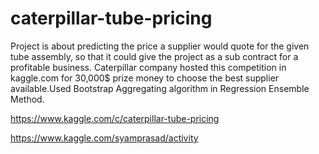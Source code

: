 # caterpillar-tube-pricing
Project is about predicting the price a supplier would quote for the given tube assembly, so that it could give the project as a sub contract for a profitable business. Caterpillar company hosted this competition in kaggle.com for 30,000$ prize money to choose the best supplier available.Used Bootstrap Aggregating algorithm in Regression Ensemble Method.

https://www.kaggle.com/c/caterpillar-tube-pricing

https://www.kaggle.com/syamprasad/activity

